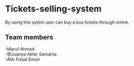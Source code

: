 # Tickets-selling-system
By using this sytem user can buy a bus tickets through online.
## Team members 
-Maruf Ahmed <br>
-@Juairea Akter Samanta<br>
-Atik Foisal Emon<br>
